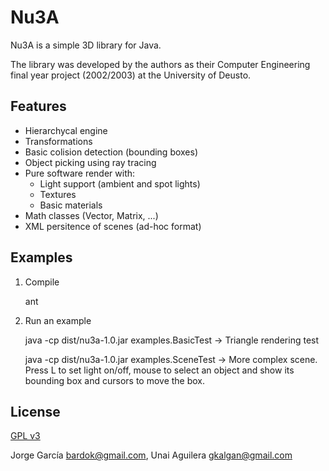 Nu3A
====

Nu3A is a simple 3D library for Java.

The library was developed by the authors as their Computer Engineering 
final year project (2002/2003) at the University of Deusto.

Features
--------

* Hierarchycal engine
* Transformations
* Basic colision detection (bounding boxes)
* Object picking using ray tracing
* Pure software render with:
	* Light support (ambient and spot lights)
	* Textures
	* Basic materials
* Math classes (Vector, Matrix, ...)
* XML persitence of scenes (ad-hoc format)

Examples
--------

1. Compile
	
	ant 

2. Run an example
	
	java -cp dist/nu3a-1.0.jar examples.BasicTest -> Triangle rendering test

	java -cp dist/nu3a-1.0.jar examples.SceneTest -> More complex scene. Press L to set light on/off, mouse to select an object and show its bounding box and cursors to move the box.


License
-------

[GPL v3](http://www.gnu.org/licenses/gpl-3.0.html)

Jorge García <bardok@gmail.com>, Unai Aguilera <gkalgan@gmail.com>

